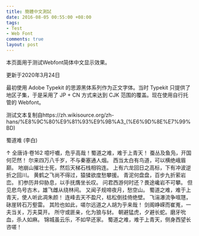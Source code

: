 ```yaml
---
title: 簡體中文測試
date: 2016-08-05 00:55:00 +08:00
tags:
- Test
- Web Font
comments: true
layout: post
---
```


本页面用于测试Webfont简体中文显示效果。

更新于2020年3月24日

最初使用 Adobe Typekit 的思源黑体系列作为正文字体。当时 Typekit 只提供了地区子集，于是采用了 JP + CN 方式来达到 CJK 范围的覆盖。现在使用自行托管的 Webfont。

测试文本复制自https://zh.wikisource.org/zh-hans/%E8%9C%80%E9%81%93%E9%9B%A3_(%E6%9D%8E%E7%99%BD)

蜀道难 (李白)

↑ 全唐诗·卷162
噫吁嚱，危乎高哉！蜀道之难，难于上青天！
蚕丛及鱼凫，开国何茫然！
尔来四万八千岁，不与秦塞通人烟。
西当太白有鸟道，可以横绝峨眉巅。
地崩山摧壮士死，然后天梯石栈相钩连。
上有六龙回日之高标，下有冲波逆折之回川。
黄鹤之飞尚不得过，猿猱欲度愁攀援。
青泥何盘盘，百步九折萦岩峦。
扪参历井仰胁息，以手抚膺坐长叹。
问君西游何时还？畏途巉岩不可攀。
但见悲鸟号古木，雄飞雌从绕林间。
又闻子规啼夜月，愁空山。
蜀道之难，难于上青天，使人听此凋朱颜！
连峰去天不盈尺，枯松倒挂倚绝壁。
飞湍瀑流争喧豗，砯崖转石万壑雷。
其险也如此，嗟尔远道之人胡为乎来哉！
剑阁峥嵘而崔嵬，一夫当关，万夫莫开。
所守或匪亲，化为狼与豺。
朝避猛虎，夕避长蛇。磨牙吮血，杀人如麻。
锦城虽云乐，不如早还家。
蜀道之难，难于上青天，侧身西望长咨嗟！

